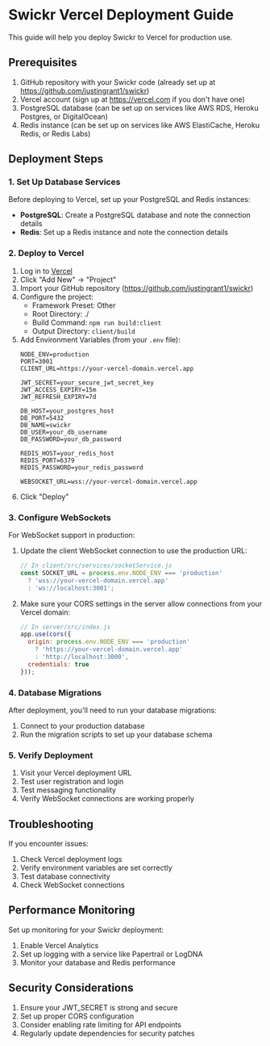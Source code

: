 # Swickr Vercel Deployment Guide

This guide will help you deploy Swickr to Vercel for production use.

## Prerequisites

1. GitHub repository with your Swickr code (already set up at https://github.com/justingrant1/swickr)
2. Vercel account (sign up at https://vercel.com if you don't have one)
3. PostgreSQL database (can be set up on services like AWS RDS, Heroku Postgres, or DigitalOcean)
4. Redis instance (can be set up on services like AWS ElastiCache, Heroku Redis, or Redis Labs)

## Deployment Steps

### 1. Set Up Database Services

Before deploying to Vercel, set up your PostgreSQL and Redis instances:

- **PostgreSQL**: Create a PostgreSQL database and note the connection details
- **Redis**: Set up a Redis instance and note the connection details

### 2. Deploy to Vercel

1. Log in to [Vercel](https://vercel.com)
2. Click "Add New" → "Project"
3. Import your GitHub repository (https://github.com/justingrant1/swickr)
4. Configure the project:
   - Framework Preset: Other
   - Root Directory: ./
   - Build Command: `npm run build:client`
   - Output Directory: `client/build`
5. Add Environment Variables (from your `.env` file):
   ```
   NODE_ENV=production
   PORT=3001
   CLIENT_URL=https://your-vercel-domain.vercel.app
   
   JWT_SECRET=your_secure_jwt_secret_key
   JWT_ACCESS_EXPIRY=15m
   JWT_REFRESH_EXPIRY=7d
   
   DB_HOST=your_postgres_host
   DB_PORT=5432
   DB_NAME=swickr
   DB_USER=your_db_username
   DB_PASSWORD=your_db_password
   
   REDIS_HOST=your_redis_host
   REDIS_PORT=6379
   REDIS_PASSWORD=your_redis_password
   
   WEBSOCKET_URL=wss://your-vercel-domain.vercel.app
   ```
6. Click "Deploy"

### 3. Configure WebSockets

For WebSocket support in production:

1. Update the client WebSocket connection to use the production URL:
   ```javascript
   // In client/src/services/socketService.js
   const SOCKET_URL = process.env.NODE_ENV === 'production' 
     ? 'wss://your-vercel-domain.vercel.app'
     : 'ws://localhost:3001';
   ```

2. Make sure your CORS settings in the server allow connections from your Vercel domain:
   ```javascript
   // In server/src/index.js
   app.use(cors({
     origin: process.env.NODE_ENV === 'production'
       ? 'https://your-vercel-domain.vercel.app'
       : 'http://localhost:3000',
     credentials: true
   }));
   ```

### 4. Database Migrations

After deployment, you'll need to run your database migrations:

1. Connect to your production database
2. Run the migration scripts to set up your database schema

### 5. Verify Deployment

1. Visit your Vercel deployment URL
2. Test user registration and login
3. Test messaging functionality
4. Verify WebSocket connections are working properly

## Troubleshooting

If you encounter issues:

1. Check Vercel deployment logs
2. Verify environment variables are set correctly
3. Test database connectivity
4. Check WebSocket connections

## Performance Monitoring

Set up monitoring for your Swickr deployment:

1. Enable Vercel Analytics
2. Set up logging with a service like Papertrail or LogDNA
3. Monitor your database and Redis performance

## Security Considerations

1. Ensure your JWT_SECRET is strong and secure
2. Set up proper CORS configuration
3. Consider enabling rate limiting for API endpoints
4. Regularly update dependencies for security patches
